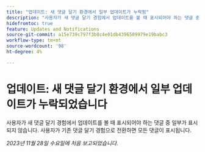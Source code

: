 ```yaml
---
title: "업데이트: 새 댓글 달기 환경에서 일부 업데이트가 누락됨"
description: "사용자가 새 댓글 달기 경험에서 업데이트를 볼 때 표시되어야 하는 댓글 중 일부가 표시되지 않습니다. 사용자가 기존 댓글 달기 경험으로 전환하면 모든 댓글이 표시됩니다."
hidefromtoc: true
feature: Updates and Notifications
source-git-commit: a15e739c797f3b0c4e01db4396509979e19babc3
workflow-type: tm+mt
source-wordcount: '98'
ht-degree: 4%

---
```



# 업데이트: 새 댓글 달기 환경에서 일부 업데이트가 누락되었습니다

사용자가 새 댓글 달기 경험에서 업데이트를 볼 때 표시되어야 하는 댓글 중 일부가 표시되지 않습니다. 사용자가 기존 댓글 달기 경험으로 전환하면 모든 댓글이 표시됩니다.

_2023년 11월 28일 수요일에 처음 보고되었습니다._
